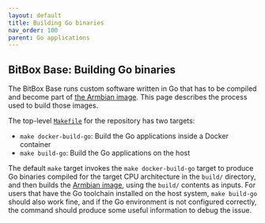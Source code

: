 ```yaml
---
layout: default
title: Building Go binaries
nav_order: 100
parent: Go applications
---
```

## BitBox Base: Building Go binaries

The BitBox Base runs custom software written in Go that has to be compiled and become part of [the Armbian image](/os/armbian-build.html).
This page describes the process used to build those images.

The top-level [`Makefile`](https://github.com/digitalbitbox/bitbox-base/blob/master/Makefile#L27) for the repository has two targets:

- `make docker-build-go`: Build the Go applications inside a Docker container
- `make build-go`: Build the Go applications on the host

The default `make` target invokes the `make docker-build-go` target to produce Go binaries compiled for the target CPU architecture in the `build/` directory, and then builds the [Armbian image](/docs/os/armbian-build.md), using the `build/` contents as inputs. For users that have the Go toolchain installed on the host system, `make build-go` should also work fine, and if the Go environment is not configured correctly, the command should produce some useful information to debug the issue.

